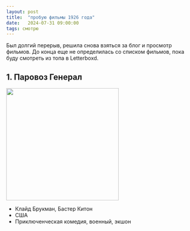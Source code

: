 ```yaml
---
layout: post
title:  "пробую фильмы 1926 года"
date:   2024-07-31 09:00:00
tags: смотрю
---
```


Был долгий перерыв, решила снова взяться за блог и просмотр фильмов. До конца еще не определилась со списком фильмов, пока буду смотреть из топа в Letterboxd.

## 1. Паровоз Генерал
<a href="https://letterboxd.com/film/the-general/" title="Перейти на страницу фильма в Letterboxd" target="_blank">
<img src = "https://a.ltrbxd.com/resized/film-poster/5/1/2/0/2/51202-the-general-0-1000-0-1500-crop.jpg?v=f4cd0213d7" width="300"></a>

- Клайд Брукман, Бастер Китон
- США
- Приключенческая комедия, военный, экшон

